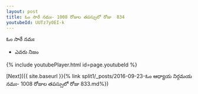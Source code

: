 ```yaml
---
layout: post
title: ఓం సాఠే నమః- 1008 రోజుల తపస్సులో రోజు  834
youtubeId: UUTz7y0EI-k
---
```

 
 
 ఓం సాఠే నమః  
 
 -  ఎవరు నిజం 
 
  
 
  
 
 
 
 
 
 


{% include youtubePlayer.html id=page.youtubeId %}
 
[Next]({{ site.baseurl }}{% link  split1/_posts/2016-09-23-ఓం ఆధ్యాయ నిర్గమయ నమః- 1008 రోజుల తపస్సులో రోజు  833.md%})
 
